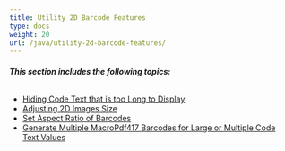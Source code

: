 ```yaml
---
title: Utility 2D Barcode Features
type: docs
weight: 20
url: /java/utility-2d-barcode-features/
---
```


###### **This section includes the following topics:** 
- [Hiding Code Text that is too Long to Display](/barcode/java/hiding-code-text-that-is-too-long-to-display-html/)
- [Adjusting 2D Images Size](/barcode/java/adjusting-2d-images-size-html/)
- [Set Aspect Ratio of Barcodes](/barcode/java/set-aspect-ratio-of-barcodes-html/)
- [Generate Multiple MacroPdf417 Barcodes for Large or Multiple Code Text Values](/barcode/java/generate-multiple-macropdf417-barcodes-for-large-or-multiple-code-text-values-html/)
